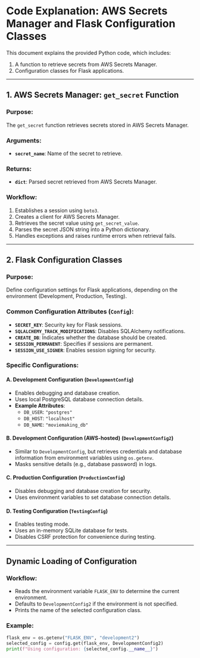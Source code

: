 # Code Explanation: AWS Secrets Manager and Flask Configuration Classes

This document explains the provided Python code, which includes:
1. A function to retrieve secrets from AWS Secrets Manager.
2. Configuration classes for Flask applications.

---

## 1. AWS Secrets Manager: `get_secret` Function

### Purpose:
The `get_secret` function retrieves secrets stored in AWS Secrets Manager.

### Arguments:
- **`secret_name`**: Name of the secret to retrieve.

### Returns:
- **`dict`**: Parsed secret retrieved from AWS Secrets Manager.

### Workflow:
1. Establishes a session using `boto3`.
2. Creates a client for AWS Secrets Manager.
3. Retrieves the secret value using `get_secret_value`.
4. Parses the secret JSON string into a Python dictionary.
5. Handles exceptions and raises runtime errors when retrieval fails.

---

## 2. Flask Configuration Classes

### Purpose:
Define configuration settings for Flask applications, depending on the environment (Development, Production, Testing).

### Common Configuration Attributes (`Config`):
- **`SECRET_KEY`**: Security key for Flask sessions.
- **`SQLALCHEMY_TRACK_MODIFICATIONS`**: Disables SQLAlchemy notifications.
- **`CREATE_DB`**: Indicates whether the database should be created.
- **`SESSION_PERMANENT`**: Specifies if sessions are permanent.
- **`SESSION_USE_SIGNER`**: Enables session signing for security.

### Specific Configurations:

#### A. Development Configuration (`DevelopmentConfig`)
- Enables debugging and database creation.
- Uses local PostgreSQL database connection details.
- **Example Attributes**:
  - `DB_USER`: `"postgres"`
  - `DB_HOST`: `"localhost"`
  - `DB_NAME`: `"moviemaking_db"`

#### B. Development Configuration (AWS-hosted) (`DevelopmentConfig2`)
- Similar to `DevelopmentConfig`, but retrieves credentials and database information from environment variables using `os.getenv`.
- Masks sensitive details (e.g., database password) in logs.

#### C. Production Configuration (`ProductionConfig`)
- Disables debugging and database creation for security.
- Uses environment variables to set database connection details.

#### D. Testing Configuration (`TestingConfig`)
- Enables testing mode.
- Uses an in-memory SQLite database for tests.
- Disables CSRF protection for convenience during testing.

---

## Dynamic Loading of Configuration

### Workflow:
- Reads the environment variable `FLASK_ENV` to determine the current environment.
- Defaults to `DevelopmentConfig2` if the environment is not specified.
- Prints the name of the selected configuration class.

### Example:
```python
flask_env = os.getenv("FLASK_ENV", "development2")
selected_config = config.get(flask_env, DevelopmentConfig2)
print(f"Using configuration: {selected_config.__name__}")